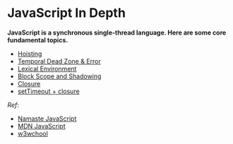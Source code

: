 # JavaScript In Depth
**JavaScript is a synchronous single-thread language. Here are some core fundamental topics.**
- [Hoisting](./hoisting.md)
- [Temporal Dead Zone & Error](./letConstTemporal.md)
- [Lexical Environment](./lexical.md)
- [Block Scope and Shadowing](./block&shadow.md)
- [Closure](./closure.md)
- [setTimeout + closure](./setTimeout.md)


_Ref_: 
- [Namaste JavaScript](https://www.youtube.com/watch?v=pN6jk0uUrD8&list=PLlasXeu85E9cQ32gLCvAvr9vNaUccPVNP)
- [MDN JavaScript](https://developer.mozilla.org/en-US/docs/Web/JavaScript)
- [w3wchool](https://www.w3schools.com/js/default.asp)

